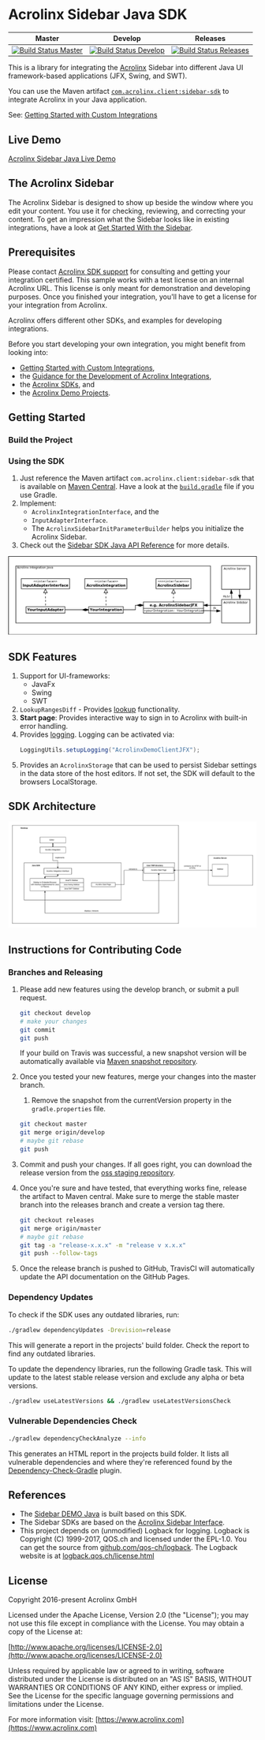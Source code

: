 # Acrolinx Sidebar Java SDK

| Master | Develop | Releases |
| ------ | ------- |-- |
| [![Build Status Master](https://travis-ci.org/acrolinx/sidebar-sdk-java.svg?branch=master)](https://travis-ci.org/acrolinx/sidebar-sdk-java) | [![Build Status Develop](https://travis-ci.org/acrolinx/sidebar-sdk-java.svg?branch=develop)](https://travis-ci.org/acrolinx/sidebar-sdk-java) | [![Build Status Releases](https://travis-ci.org/acrolinx/sidebar-sdk-java.svg?branch=releases)](https://travis-ci.org/acrolinx/sidebar-sdk-java) |

This is a library for integrating the [Acrolinx](https://www.acrolinx.com/) Sidebar
into different Java UI framework-based applications (JFX, Swing, and SWT).

You can use the Maven artifact [`com.acrolinx.client:sidebar-sdk`](https://search.maven.org/#search%7Cga%7C1%7Cg%3A%22com.acrolinx.client%22%20a%3A%22sidebar-sdk%22%20)
to integrate Acrolinx in your Java application.

See: [Getting Started with Custom Integrations](https://support.acrolinx.com/hc/en-us/articles/205687652-Getting-Started-with-Custom-Integrations)

## Live Demo

[Acrolinx Sidebar Java Live Demo](https://github.com/acrolinx/acrolinx-sidebar-demo-java#live-demo)

## The Acrolinx Sidebar

The Acrolinx Sidebar is designed to show up beside the window where you edit your content.
You use it for checking, reviewing, and correcting your content.
To get an impression what the Sidebar looks like in existing integrations, have a look at
[Get Started With the Sidebar](https://support.acrolinx.com/hc/en-us/articles/205697451-Get-Started-With-the-Sidebar).

## Prerequisites

Please contact [Acrolinx SDK support](https://github.com/acrolinx/acrolinx-coding-guidance/blob/master/topics/sdk-support.md)
for consulting and getting your integration certified.
This sample works with a test license on an internal Acrolinx URL.
This license is only meant for demonstration and developing purposes.
Once you finished your integration, you'll have to get a license for your integration from Acrolinx.
  
Acrolinx offers different other SDKs, and examples for developing integrations.

Before you start developing your own integration, you might benefit from looking into:

* [Getting Started with Custom Integrations](https://support.acrolinx.com/hc/en-us/articles/205687652-Getting-Started-with-Custom-Integrations),
* the [Guidance for the Development of Acrolinx Integrations](https://github.com/acrolinx/acrolinx-coding-guidance),
* the [Acrolinx SDKs](https://github.com/acrolinx?q=sdk), and
* the [Acrolinx Demo Projects](https://github.com/acrolinx?q=demo).

## Getting Started

### Build the Project

### Using the SDK

1. Just reference the Maven artifact `com.acrolinx.client:sidebar-sdk` that is available on [Maven Central](https://search.maven.org/#search%7Cga%7C1%7Cg%3A%22com.acrolinx.client%22%20a%3A%22sidebar-sdk%22%20).
   Have a look at the [`build.gradle`](build.gradle) file if you use Gradle.
2. Implement:
    + `AcrolinxIntegrationInterface`, and the
    + `InputAdapterInterface`.
    + The `AcrolinxSidebarInitParameterBuilder` helps you initialize the Acrolinx Sidebar.
3. Check out the [Sidebar SDK Java API Reference](https://acrolinx.github.io/sidebar-sdk-java/) for more details.

![Architecture and Interfaces](img/ArchitectureInterfaces.png)

## SDK Features

1. Support for UI-frameworks:
    + JavaFx
    + Swing
    + SWT
2. `LookupRangesDiff` - Provides [lookup](https://github.com/acrolinx/acrolinx-coding-guidance/blob/master/topics/text-lookup.md)
  functionality.
3. **Start page**: Provides interactive way to sign in to Acrolinx with built-in error handling.
4. Provides [logging](https://github.com/acrolinx/sidebar-sdk-dotnet/blob/master/Acrolinx.Sidebar/Util/Logging/Logger.cs).
   Logging can be activated via:
    ```java
    LoggingUtils.setupLogging("AcrolinxDemoClientJFX");
    ```
5. Provides an `AcrolinxStorage` that can be used to persist Sidebar settings in the data store of the host editors.
   If not set, the SDK will default to the browsers LocalStorage.

## SDK Architecture

![Java SDK Overview](img/SketchJavaSDKComponents.png)

## Instructions for Contributing Code

### Branches and Releasing

1. Please add new features using the develop branch, or submit a pull request.

   ```bash
   git checkout develop
   # make your changes
   git commit
   git push
   ```

    If your build on Travis was successful, a new snapshot version will be automatically available via [Maven snapshot repository](https://oss.sonatype.org/content/repositories/snapshots/com/acrolinx/client/sidebar-sdk/).
2. Once you tested your new features, merge your changes into the master branch.
   1. Remove the snapshot from the currentVersion property in the `gradle.properties` file.

    ```bash
   git checkout master
   git merge origin/develop
   # maybe git rebase
   git push
    ```

3. Commit and push your changes. If all goes right, you can download the release version from the [oss staging repository](https://oss.sonatype.org/content/groups/staging/com/acrolinx/client/sidebar-sdk/).
4. Once you're sure and have tested, that everything works fine, release the artifact to Maven central.
   Make sure to merge the stable master branch into the releases branch and create a version tag there.

   ```bash
   git checkout releases
   git merge origin/master
   # maybe git rebase
   git tag -a "release-x.x.x" -m "release v x.x.x"
   git push --follow-tags
    ```

5. Once the release branch is pushed to GitHub, TravisCI will automatically update the API documentation on the GitHub Pages.

### Dependency Updates

To check if the SDK uses any outdated libraries, run:

```bash
./gradlew dependencyUpdates -Drevision=release
```

This will generate a report in the projects' build folder. Check the report to find any outdated libraries.

To update the dependency libraries, run the following Gradle task. This will update to the latest stable release version
and exclude any alpha or beta versions.

```bash
./gradlew useLatestVersions && ./gradlew useLatestVersionsCheck
```

### Vulnerable Dependencies Check

```bash
./gradlew dependencyCheckAnalyze --info
```

This generates an HTML report in the projects build folder. It lists all vulnerable dependencies and where they're
referenced found by the [Dependency-Check-Gradle](https://github.com/jeremylong/dependency-check-gradle) plugin.

## References

* The [Sidebar DEMO Java](https://github.com/acrolinx/acrolinx-sidebar-demo-java) is built based on this SDK.
* The Sidebar SDKs are based on the [Acrolinx Sidebar Interface](https://acrolinx.github.io/sidebar-sdk-js/).
* This project depends on (unmodified) Logback for logging.
  Logback is Copyright (C) 1999-2017, QOS.ch and licensed under the EPL-1.0. You can get the source from [github.com/qos-ch/logback](https://github.com/qos-ch/logback).
  The Logback website is at [logback.qos.ch/license.html](https://logback.qos.ch/license.html)

## License

Copyright 2016-present Acrolinx GmbH

Licensed under the Apache License, Version 2.0 (the "License");
you may not use this file except in compliance with the License.
You may obtain a copy of the License at:

[http://www.apache.org/licenses/LICENSE-2.0](http://www.apache.org/licenses/LICENSE-2.0)

Unless required by applicable law or agreed to in writing, software
distributed under the License is distributed on an "AS IS" BASIS,
WITHOUT WARRANTIES OR CONDITIONS OF ANY KIND, either express or implied.
See the License for the specific language governing permissions and
limitations under the License.

For more information visit: [https://www.acrolinx.com](https://www.acrolinx.com)